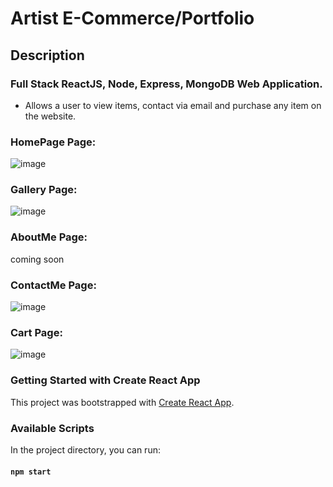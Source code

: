 # Artist E-Commerce/Portfolio

## Description

### Full Stack ReactJS, Node, Express, MongoDB Web Application.

* Allows a user to view items, contact via email and purchase any item on the website.

### HomePage Page: 
![image](https://user-images.githubusercontent.com/69410816/108013378-90089500-6fd9-11eb-9ac5-2d487ceffa1b.png)

### Gallery Page:
![image](https://user-images.githubusercontent.com/69410816/108013538-e970c400-6fd9-11eb-80dc-5087aa56bcdf.png)

### AboutMe Page:
coming soon

### ContactMe Page:
![image](https://user-images.githubusercontent.com/69410816/108013594-01e0de80-6fda-11eb-8d7f-93274f442715.png)

### Cart Page:
![image](https://user-images.githubusercontent.com/69410816/108013723-42405c80-6fda-11eb-8080-7378f0abedee.png)


### Getting Started with Create React App

This project was bootstrapped with [Create React App](https://github.com/facebook/create-react-app).

### Available Scripts

In the project directory, you can run:

#### `npm start`

